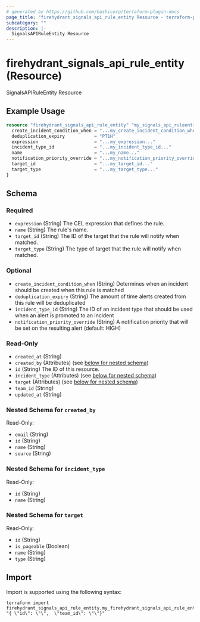 ```yaml
---
# generated by https://github.com/hashicorp/terraform-plugin-docs
page_title: "firehydrant_signals_api_rule_entity Resource - terraform-provider-firehydrant"
subcategory: ""
description: |-
  SignalsAPIRuleEntity Resource
---
```


# firehydrant_signals_api_rule_entity (Resource)

SignalsAPIRuleEntity Resource

## Example Usage

```terraform
resource "firehydrant_signals_api_rule_entity" "my_signals_api_ruleentity" {
  create_incident_condition_when = "...my_create_incident_condition_when..."
  deduplication_expiry           = "PT1H"
  expression                     = "...my_expression..."
  incident_type_id               = "...my_incident_type_id..."
  name                           = "...my_name..."
  notification_priority_override = "...my_notification_priority_override..."
  target_id                      = "...my_target_id..."
  target_type                    = "...my_target_type..."
}
```

<!-- schema generated by tfplugindocs -->
## Schema

### Required

- `expression` (String) The CEL expression that defines the rule.
- `name` (String) The rule's name.
- `target_id` (String) The ID of the target that the rule will notify when matched.
- `target_type` (String) The type of target that the rule will notify when matched.

### Optional

- `create_incident_condition_when` (String) Determines when an incident should be created when this rule is matched
- `deduplication_expiry` (String) The amount of time alerts created from this rule will be deduplicated
- `incident_type_id` (String) The ID of an incident type that should be used when an alert is promoted to an incident
- `notification_priority_override` (String) A notification priority that will be set on the resulting alert (default: HIGH)

### Read-Only

- `created_at` (String)
- `created_by` (Attributes) (see [below for nested schema](#nestedatt--created_by))
- `id` (String) The ID of this resource.
- `incident_type` (Attributes) (see [below for nested schema](#nestedatt--incident_type))
- `target` (Attributes) (see [below for nested schema](#nestedatt--target))
- `team_id` (String)
- `updated_at` (String)

<a id="nestedatt--created_by"></a>
### Nested Schema for `created_by`

Read-Only:

- `email` (String)
- `id` (String)
- `name` (String)
- `source` (String)


<a id="nestedatt--incident_type"></a>
### Nested Schema for `incident_type`

Read-Only:

- `id` (String)
- `name` (String)


<a id="nestedatt--target"></a>
### Nested Schema for `target`

Read-Only:

- `id` (String)
- `is_pageable` (Boolean)
- `name` (String)
- `type` (String)

## Import

Import is supported using the following syntax:

```shell
terraform import firehydrant_signals_api_rule_entity.my_firehydrant_signals_api_rule_entity "{ \"id\": \"\",  \"team_id\": \"\"}"
```

